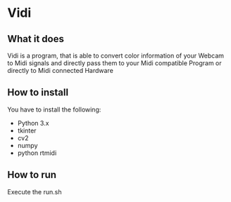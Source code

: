 # Vidi
## What it does
Vidi is a program, that is able to convert color information of your Webcam to Midi signals and directly pass them to your Midi compatible Program or directly to Midi connected Hardware

## How to install
You have to install the following:
- Python 3.x
- tkinter
- cv2
- numpy
- python rtmidi

## How to run
Execute the run.sh 
